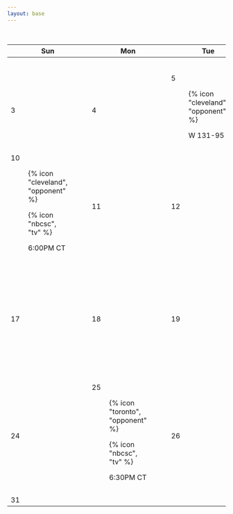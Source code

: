 ```yaml
---
layout: base
---
```


<table>
  <caption>October 2021</caption>
  <thead>
    <tr>
      <th>Sun</th>
      <th>Mon</th>
      <th>Tue</th>
      <th>Wed</th>
      <th>Thu</th>
      <th>Fri</th>
      <th>Sat</th>
    </tr>
  </thead>
  <tbody>
    <tr>
      <td></td>
      <td></td>
      <td></td>
      <td></td>
      <td></td>
      <td><span>1<span></td>
      <td><span>2</span></td>
    </tr>
    <tr>
      <td><span>3</span></td>
      <td><span>4</span></td>
      <td class="home" data-preseason="true">
        <span>5</span>
        <figure>
          <div data-opponent="Cleveland">
            {% icon "cleveland", "opponent" %}
          </div>
          <figcaption>
            <p class="result">W 131-95</p>
          </figcaption>
        </figure>
      </td>
      <td><span>6</span></td>
      <td><span>7</span></td>
      <td class="home" data-preseason="true">
        <span>8</span>
        <figure>
          <div data-opponent="New Orleans">
            {% icon "new-orleans", "opponent" %}
          </div>
          <figcaption>
            <p class="result">W 121-85</p>
          </figcaption>
        </figure>
      </td>
      <td><span>9</span></td>
    </tr>
    <tr>
      <td class="away" data-preseason="true">
        <span>10</span>
        <figure>
          <div data-opponent="Cleveland">
            {% icon "cleveland", "opponent" %}
          </div>
          <figcaption>
            <p>{% icon "nbcsc", "tv" %}</p>
            <p class="time">6:00PM CT</p>
          </figcaption>
        </figure>
      </td>
      <td><span>11</span></td>
      <td><span>12</span></td>
      <td><span>13</span></td>
      <td><span>14</span></td>
      <td class="home" data-preseason="true">
        <span>15</span>
        <figure>
          <div data-opponent="Memphis">
            {% icon "memphis", "opponent" %}
          </div>
          <figcaption>
            <p>{% icon "nbcsc", "tv" %}</p>
            <p class="time">7:00PM CT</p>
          </figcaption>
        </figure>
      </td>
      <td><span>16</span></td>
    </tr>
    <tr>
      <td><span>17</span></td>
      <td><span>18</span></td>
      <td><span>19</span></td>
      <td class="away">
        <span>20</span>
        <figure>
          <div data-opponent="Detroit">
            {% icon "detroit", "opponent" %}
          </div>
          <figcaption>
            <p>{% icon "nbcsc", "tv" %}</p>
            <p class="time">6:00PM CT</p>
          </figcaption>
        </figure>
      </td>
      <td><span>21</span></td>
      <td class="home">
        <span>22</span>
        <figure>
          <div data-opponent="New Orleans">
            {% icon "new-orleans", "opponent" %}
          </div>
          <figcaption>
            <p>{% icon "nbcsc", "tv" %}</p>
            <p class="time">7:00PM CT</p>
          </figcaption>
        </figure>
      </td>
      <td class="home">
        <span>20</span>
        <figure>
          <div data-opponent="Detroit">
            {% icon "detroit", "opponent" %}
          </div>
          <figcaption>
            <p>{% icon "nbcsc", "tv" %}</p>
            <p class="time">7:00PM CT</p>
          </figcaption>
        </figure>
      </td>
    </tr>
    <tr>
      <td><span>24</span></td>
      <td class="away">
        <span>25</span>
        <figure>
          <div data-opponent="Toronto">
            {% icon "toronto", "opponent" %}
          </div>
          <figcaption>
            <p>{% icon "nbcsc", "tv" %}</p>
            <p class="time">6:30PM CT</p>
          </figcaption>
        </figure>
      </td>
      <td><span>26</span></td>
      <td><span>27</span></td>
      <td class="home">
        <span>28</span>
        <figure>
          <div data-opponent="New York">
            {% icon "new-york", "opponent" %}
          </div>
          <figcaption>
            <p>{% icon "nbcsc", "tv" %}</p>
            <p class="time">7:00PM CT</p>
          </figcaption>
        </figure>
      </td>
      <td><span>29</span></td>
      <td class="home">
        <span>30</span>
        <figure>
          <div data-opponent="Utah">
            {% icon "utah", "opponent" %}
          </div>
          <figcaption>
            <p>{% icon "nbcsc", "tv" %}</p>
            <p class="time">7:00PM CT</p>
          </figcaption>
        </figure>
      </td>
    </tr>
    <tr>
      <td><span>31</span></td>
      <td></td>
      <td></td>
      <td></td>
      <td></td>
      <td></td>
      <td></td>
    </tr>
  </tbody>
</table>